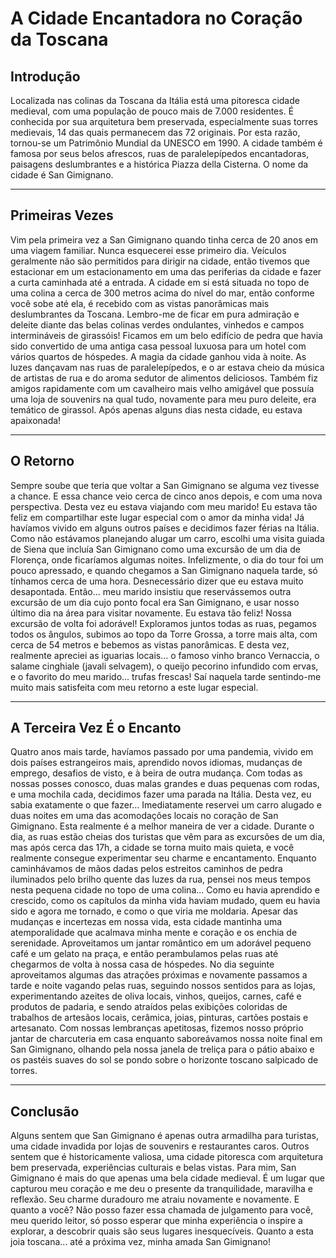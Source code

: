 # A Cidade Encantadora no Coração da Toscana

## Introdução

Localizada nas colinas da Toscana da Itália está uma pitoresca cidade medieval, com uma população de pouco mais de 7.000 residentes. É conhecida por sua arquitetura bem preservada, especialmente suas torres medievais, 14 das quais permanecem das 72 originais. Por esta razão, tornou-se um Patrimônio Mundial da UNESCO em 1990. A cidade também é famosa por seus belos afrescos, ruas de paralelepípedos encantadoras, paisagens deslumbrantes e a histórica Piazza della Cisterna. O nome da cidade é San Gimignano.

---

## Primeiras Vezes

Vim pela primeira vez a San Gimignano quando tinha cerca de 20 anos em uma viagem familiar. Nunca esquecerei esse primeiro dia. Veículos geralmente não são permitidos para dirigir na cidade, então tivemos que estacionar em um estacionamento em uma das periferias da cidade e fazer a curta caminhada até a entrada. A cidade em si está situada no topo de uma colina a cerca de 300 metros acima do nível do mar, então conforme você sobe até ela, é recebido com as vistas panorâmicas mais deslumbrantes da Toscana. Lembro-me de ficar em pura admiração e deleite diante das belas colinas verdes ondulantes, vinhedos e campos intermináveis de girassóis! Ficamos em um belo edifício de pedra que havia sido convertido de uma antiga casa pessoal luxuosa para um hotel com vários quartos de hóspedes. A magia da cidade ganhou vida à noite. As luzes dançavam nas ruas de paralelepípedos, e o ar estava cheio da música de artistas de rua e do aroma sedutor de alimentos deliciosos. Também fiz amigos rapidamente com um cavalheiro mais velho amigável que possuía uma loja de souvenirs na qual tudo, novamente para meu puro deleite, era temático de girassol. Após apenas alguns dias nesta cidade, eu estava apaixonada!

---

## O Retorno

Sempre soube que teria que voltar a San Gimignano se alguma vez tivesse a chance. E essa chance veio cerca de cinco anos depois, e com uma nova perspectiva. Desta vez eu estava viajando com meu marido! Eu estava tão feliz em compartilhar este lugar especial com o amor da minha vida! Já havíamos vivido em alguns outros países e decidimos fazer férias na Itália. Como não estávamos planejando alugar um carro, escolhi uma visita guiada de Siena que incluía San Gimignano como uma excursão de um dia de Florença, onde ficaríamos algumas noites. Infelizmente, o dia do tour foi um pouco apressado, e quando chegamos a San Gimignano naquela tarde, só tínhamos cerca de uma hora. Desnecessário dizer que eu estava muito desapontada. Então... meu marido insistiu que reservássemos outra excursão de um dia cujo ponto focal era San Gimignano, e usar nosso último dia na área para visitar novamente. Eu estava tão feliz! Nossa excursão de volta foi adorável! Exploramos juntos todas as ruas, pegamos todos os ângulos, subimos ao topo da Torre Grossa, a torre mais alta, com cerca de 54 metros e bebemos as vistas panorâmicas. E desta vez, realmente apreciei as iguarias locais... o famoso vinho branco Vernaccia, o salame cinghiale (javali selvagem), o queijo pecorino infundido com ervas, e o favorito do meu marido... trufas frescas! Saí naquela tarde sentindo-me muito mais satisfeita com meu retorno a este lugar especial.

---

## A Terceira Vez É o Encanto

Quatro anos mais tarde, havíamos passado por uma pandemia, vivido em dois países estrangeiros mais, aprendido novos idiomas, mudanças de emprego, desafios de visto, e à beira de outra mudança. Com todas as nossas posses conosco, duas malas grandes e duas pequenas com rodas, e uma mochila cada, decidimos fazer uma parada na Itália. Desta vez, eu sabia exatamente o que fazer... Imediatamente reservei um carro alugado e duas noites em uma das acomodações locais no coração de San Gimignano. Esta realmente é a melhor maneira de ver a cidade. Durante o dia, as ruas estão cheias dos turistas que vêm para as excursões de um dia, mas após cerca das 17h, a cidade se torna muito mais quieta, e você realmente consegue experimentar seu charme e encantamento. Enquanto caminhávamos de mãos dadas pelos estreitos caminhos de pedra iluminados pelo brilho quente das luzes da rua, pensei nos meus tempos nesta pequena cidade no topo de uma colina... Como eu havia aprendido e crescido, como os capítulos da minha vida haviam mudado, quem eu havia sido e agora me tornado, e como o que viria me moldaria. Apesar das mudanças e incertezas em nossa vida, esta cidade mantinha uma atemporalidade que acalmava minha mente e coração e os enchia de serenidade. Aproveitamos um jantar romântico em um adorável pequeno café e um gelato na praça, e então perambulamos pelas ruas até chegarmos de volta à nossa casa de hóspedes. No dia seguinte aproveitamos algumas das atrações próximas e novamente passamos a tarde e noite vagando pelas ruas, seguindo nossos sentidos para as lojas, experimentando azeites de oliva locais, vinhos, queijos, carnes, café e produtos de padaria, e sendo atraídos pelas exibições coloridas de trabalhos de artesãos locais, cerâmica, joias, pinturas, cartões postais e artesanato. Com nossas lembranças apetitosas, fizemos nosso próprio jantar de charcuteria em casa enquanto saboreávamos nossa noite final em San Gimignano, olhando pela nossa janela de treliça para o pátio abaixo e os pastéis suaves do sol se pondo sobre o horizonte toscano salpicado de torres.

---

## Conclusão

Alguns sentem que San Gimignano é apenas outra armadilha para turistas, uma cidade invadida por lojas de souvenirs e restaurantes caros. Outros sentem que é historicamente valiosa, uma cidade pitoresca com arquitetura bem preservada, experiências culturais e belas vistas. Para mim, San Gimignano é mais do que apenas uma bela cidade medieval. É um lugar que capturou meu coração e me deu o presente da tranquilidade, maravilha e reflexão. Seu charme duradouro me atraiu novamente e novamente. E quanto a você? Não posso fazer essa chamada de julgamento para você, meu querido leitor, só posso esperar que minha experiência o inspire a explorar, a descobrir quais são seus lugares inesquecíveis. Quanto a esta joia toscana... até a próxima vez, minha amada San Gimignano!
